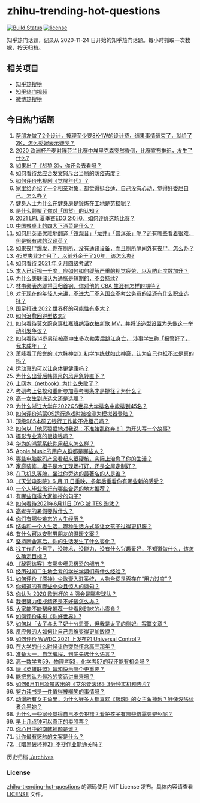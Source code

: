 # zhihu-trending-hot-questions

[![Build Status](https://github.com/justjavac/zhihu-trending-hot-questions/workflows/ci/badge.svg?branch=master)](https://github.com/justjavac/zhihu-trending-hot-questions/actions)
[![license](https://img.shields.io/github/license/justjavac/zhihu-trending-hot-questions)](https://github.com/justjavac/zhihu-trending-hot-questions/blob/master/LICENSE)

知乎热门话题，记录从 2020-11-24 日开始的知乎热门话题。每小时抓取一次数据，按天[归档](./archives)。

## 相关项目

- [知乎热搜榜](https://github.com/justjavac/zhihu-trending-top-search)
- [知乎热门视频](https://github.com/justjavac/zhihu-trending-hot-video)
- [微博热搜榜](https://github.com/justjavac/weibo-trending-hot-search)

## 今日热门话题

<!-- BEGIN -->
<!-- 最后更新时间 Sun Jun 13 2021 05:01:22 GMT+0800 (China Standard Time) -->

1. [帮朋友做了2个设计，按理至少要8K-1W的设计费，结果事情结束了，就给了2K，怎么委婉表示嫌少？](https://www.zhihu.com/question/463290636)
2. [2020
   欧洲杯丹麦对阵芬兰比赛中埃里克森突然昏倒，比赛宣布推迟，发生了什么?](https://www.zhihu.com/question/464718978)
3. [如果出了《战狼 3》，你还会去看吗？](https://www.zhihu.com/question/397047057)
4. [如何看待龙应台发文怒斥台当局的防疫态度？](https://www.zhihu.com/question/464654838)
5. [如何评价电视剧《觉醒年代》？](https://www.zhihu.com/question/392105758)
6. [家里给介绍了一个相亲对象，都觉得挺合适，自己没有心动，觉得好委屈自己。怎么办？](https://www.zhihu.com/question/447849056)
7. [健身人士为什么在健身房是锻炼在工地是劳损呢？](https://www.zhihu.com/question/464396509)
8. [是什么颠覆了你对「国货」的认知？](https://www.zhihu.com/question/393795608)
9. [2021 LPL 夏季赛EDG 2:0 iG，如何评价这场比赛？](https://www.zhihu.com/question/464667070)
10. [中国餐桌上的四大下酒菜是什么？](https://www.zhihu.com/question/462205949)
11. [如何用英语优雅地翻译「铁观音」「龙井」「普洱茶」呢？还有哪些看着很难，但是很有趣的汉译英？](https://www.zhihu.com/question/464627996)
12. [如果丧尸爆发，你在厕所，没有通讯设备，而且厕所隔间外有丧尸，怎么办？](https://www.zhihu.com/question/432520725)
13. [45岁失业3个月了，以前外企干了20年，该怎么办?](https://www.zhihu.com/question/453104891)
14. [如何看待 2021 年 6 月四级考试?](https://www.zhihu.com/question/464587609)
15. [本人已近视一千度，应如何如何缓解严重的视觉疲劳，以及防止度数加升？](https://www.zhihu.com/question/450542654)
16. [为什么美联储认为通胀是短期的，不会持续?](https://www.zhihu.com/question/461935081)
17. [林书豪表态即将回归首钢，你对他的 CBA 生涯有怎样的期待？](https://www.zhihu.com/question/464586085)
18. [对于现在的年轻人来讲，不进大厂不入国企不考公务员的话还有什么职业选择？](https://www.zhihu.com/question/454832676)
19. [国足打进 2022 世界杯的可能性有多大？](https://www.zhihu.com/question/461141381)
20. [如何治愈回避型依恋?](https://www.zhihu.com/question/318959311)
21. [如何看待莫文蔚身穿杜嘉班纳浴衣拍新歌
    MV，并将该造型设置为头像这一举动引发争议？](https://www.zhihu.com/question/464608586)
22. [如何看待14岁男孩被高中生多次勒索后跳江身亡，
    涉事学生称「报警好了，我未成年」？](https://www.zhihu.com/question/464277122)
23. [萧峰看了段誉的《六脉神剑》初学乍练就如此神奇，认为自己也抵不过是真的吗？](https://www.zhihu.com/question/458188685)
24. [运动真的可以让身体更健康吗？](https://www.zhihu.com/question/453841541)
25. [为什么出营后韩佩泉的风评急转直下？](https://www.zhihu.com/question/464027254)
26. [上网本（netbook）为什么失败了？](https://www.zhihu.com/question/455119734)
27. [考研考上名校和重新参加高考哪条才是捷径？为什么？](https://www.zhihu.com/question/462328775)
28. [高一女生到底选文还是选理？](https://www.zhihu.com/question/462365131)
29. [为什么浙江大学在2022QS世界大学排名中能排到45名？](https://www.zhihu.com/question/464178214)
30. [如何评价鸿蒙OS运行游戏时被检测为模拟器登陆？](https://www.zhihu.com/question/459489830)
31. [顶级985本硕去银行工作能不做柜员吗？](https://www.zhihu.com/question/424570443)
32. [如何以［他恶狠狠地对我说：不准始乱终弃！］为开头写一个故事?](https://www.zhihu.com/question/458410036)
33. [摄影专业真的很烧钱吗？](https://www.zhihu.com/question/447180090)
34. [华为的鸿蒙系统你用起来怎么样？](https://www.zhihu.com/question/459846239)
35. [Apple Music的用户人群都是哪些人？](https://www.zhihu.com/question/463554140)
36. [哪些电脑数码产品看起来很硬核，实际上治愈了你的生活？](https://www.zhihu.com/question/464339007)
37. [家庭装修，柜子是木工现场打好，还是全屋定制好？](https://www.zhihu.com/question/443774230)
38. [在飞机头等舱，坐过你旁边的最著名的人是谁？](https://www.zhihu.com/question/359274010)
39. [《天堂电影院》6 月 11 日重映，多年后重看你有哪些新的感受？](https://www.zhihu.com/question/464176183)
40. [一个人毕业旅行有哪些合适的地方推荐？](https://www.zhihu.com/question/462789810)
41. [有哪些值得大家摘抄的句子?](https://www.zhihu.com/question/432298917)
42. [如何看待2021年6月11日 DYG 被 TES 淘汰？](https://www.zhihu.com/question/464548241)
43. [高考完的暑假要做什么？](https://www.zhihu.com/question/389477306)
44. [你们有哪些难忘的人生经历？](https://www.zhihu.com/question/28780467)
45. [结婚和一个人生活，哪种生活方式能让女孩子过得更舒服？](https://www.zhihu.com/question/463972621)
46. [有什么可以安慰男朋友的温暖文案？](https://www.zhihu.com/question/451064358)
47. [坚持断舍离后，你的生活发生了什么变化？](https://www.zhihu.com/question/391206998)
48. [找工作几个月了，没技术，没能力，没有什么兴趣爱好，不知道做什么，该怎么确定目标？](https://www.zhihu.com/question/52398927)
49. [《秘密访客》有哪些细思极恐的细节？](https://www.zhihu.com/question/457256716)
50. [经历过初二生地会考的学长学姐们有什么经验？](https://www.zhihu.com/question/374298340)
51. [如何评价《原神》尘歌壶入驻系统，人物台词是否存在“用力过度”？](https://www.zhihu.com/question/464067466)
52. [你知道的有哪些小众且惊人的诗句？](https://www.zhihu.com/question/459403103)
53. [你认为 2020 欧洲杯的 4 强会是哪些球队？](https://www.zhihu.com/question/406108920)
54. [我很努力但成绩还是不好该怎么办？](https://www.zhihu.com/question/457443941)
55. [大家能不能帮我推荐一些看剧时吃的小零食？](https://www.zhihu.com/question/447079667)
56. [如何评价电影《你好世界》?](https://www.zhihu.com/question/392101389)
57. [如何以「太子与太子妃十分恩爱，但我是太子的侧妃」写篇文章？](https://www.zhihu.com/question/443793653)
58. [反应慢的人如何让自己思维变得更加敏捷？](https://www.zhihu.com/question/23969437)
59. [如何评价 WWDC 2021 上发布的 Universal
    Control？](https://www.zhihu.com/question/463794608)
60. [在大学的什么时候让你突然怀念高三那年？](https://www.zhihu.com/question/460846707)
61. [准备大一，自学编程，到底先选什么语言？](https://www.zhihu.com/question/464168441)
62. [高一数学考59，物理考53，化学考57的我还能有机会吗？](https://www.zhihu.com/question/428324452)
63. [玩《英雄联盟》赢和快乐哪个更重要？](https://www.zhihu.com/question/463555989)
64. [能把您认为最冷的笑话讲出来吗？](https://www.zhihu.com/question/447799067)
65. [如何6月11日凌晨放出的《艾尔登法环》3分钟实机预告片?](https://www.zhihu.com/question/464390726)
66. [努力读书是一件值得被嘲笑的事情吗？](https://www.zhihu.com/question/463780015)
67. [动漫所有女主角里，为什么好多人都喜欢《银魂》的女主角神乐？好像没啥读者会黑她？](https://www.zhihu.com/question/389776955)
68. [为什么一些家长觉得自己不会犯错？看护孩子有哪些坑需要避免呢？](https://www.zhihu.com/question/464336498)
69. [早上几点钟可以真正的卖股票？](https://www.zhihu.com/question/448205360)
70. [你心目中的南韩神颜是谁？](https://www.zhihu.com/question/393504339)
71. [让你最有感触的文案是什么？](https://www.zhihu.com/question/455211006)
72. [《暗黑破坏神2》不抄作业能通关吗？](https://www.zhihu.com/question/458721304)

<!-- END -->

历史归档 [./archives](./archives)

### License

[zhihu-trending-hot-questions](https://github.com/justjavac/zhihu-trending-hot-questions)
的源码使用 MIT License 发布。具体内容请查看 [LICENSE](./LICENSE) 文件。
